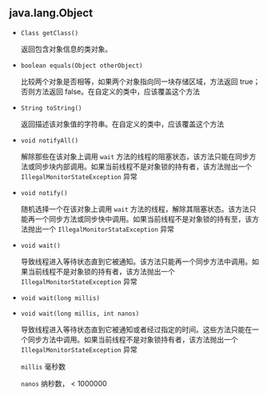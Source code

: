 ## java.lang.Object

* `Class getClass()` 				 

  返回包含对象信息的类对象。

* `boolean equals(Object otherObject)`                                     

  比较两个对象是否相等，如果两个对象指向同一块存储区域，方法返回 true；否则方法返回 false。在自定义的类中，应该覆盖这个方法

* `String toString()`                             

  返回描述该对象值的字符串。在自定义的类中，应该覆盖这个方法

- `void notifyAll()`

  解除那些在该对象上调用 `wait` 方法的线程的阻塞状态，该方法只能在同步方法或同步块内部调用。如果当前线程不是对象锁的持有者，该方法抛出一个 `IllegalMonitorStateException` 异常

- `void notify()`

  随机选择一个在该对象上调用 `wait` 方法的线程，解除其阻塞状态。该方法只能再一个同步方法或同步快中调用。如果当前线程不是对象锁的持有至，该方法抛出一个 `IllegalMonitorStataException` 异常

- `void wait()`

  导致线程进入等待状态直到它被通知。该方法只能再一个同步方法中调用。如果当前线程不是对象锁的持有者，该方法抛出一个 `IllegalMonitorStateException` 异常

- `void wait(long millis)`

- `void wait(long millis, int nanos)`

  导致线程进入等待状态直到它被通知或者经过指定的时间。这些方法只能在一个同步方法中调用。如果当前线程不是对象锁持有者，该方法抛出一个 `IllegalMonitorStateException` 异常

  `millis` 	毫秒数

  `nanos`	        纳秒数， < 1000000
